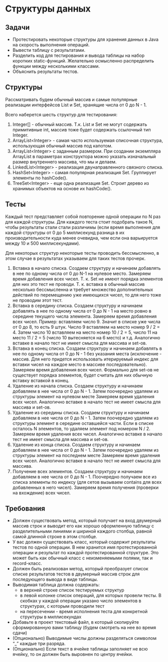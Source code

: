 # Структуры данных

## Задачи

* Протестировать некоторые структуры для хранения данных в Java на скорость выполнения операций.
* Вывести таблицу с результатами.
* Разделить код для тестирования и вывода таблицы на набор коротких static-функций. Желательно осмысленно распределить функции между несколькими классами.
* Объяснить результаты тестов.

## Структуры

Рассматривать будем обычный массив и самые популярные реализации интерфейсов List и Set, хранящие числа от 0 до N - 1.

Всего наберется шесть структур для тестирования:

1. Integer[] - обычный массив. Т.к. List и Set не могут содержать примитивные int, массив тоже будет содержать ссылочный тип Integer.
2. ArrayList\<Integer\> - самая часто используемая списочная структура, использующая обычный массив под капотом.
3. ArrayList\<Integer\> с заданным размером. При создании экземпляра ArrayList в параметрах конструктора можно указать изначальный размер внутреннего массива, что мы и делаем.
4. LinkedList\<Integer\> - реализация двунаправленного связного списка.
5. HashSet\<Integer\> - самая популярная реализация Set. Группирует элементы по hashCode().
6. TreeSet\<Integer\> - еще одна реализация Set. Строит дерево из хранимых объектов на основе их hashCode().

## Тесты

Каждый тест представляет собой повторение одной операции по N раз для каждой структуры. Для каждого теста стоит подобрать такое N, чтобы результаты стали стали различимы (если время выполнения для каждой структуры от 0 до 5 миллисекунд разница в их производительности куда менее очевидна, чем если она варьируется между 10 и 500 миллисекундами).

Для некоторых структур некоторые тесты проводить бессмысленно, в этом случае в результатах указываем для таких тестов прочерк.

1. Вставка в начало списка.
   Создаем структуру и начинаем добавлять в нее по одному числа от 0 до N-1 на нулевое место. Замеряем время добавления всех чисел.
   Т. к. Set не имеют порядка элементов для них это тест не проводи.
   Т. к. вставка в обычный массив несколько бессмысленна и требует множество дополнительных действий по перемещению уже имеющихся чисел, то для него тоже не проводим этот тест.
2. Вставка в середину списка.
   Создаем структуру и начинаем добавлять в нее по одному числа от 0 до N - 1 на место ровно в середине текущего числа элемента.  Замеряем время добавления всех чисел.
   Пример: вставляем число 9. Значит в списке уже числа от 0 до 8, то есть 9 штук. Число 9 вставляем на место номер 9 / 2 = 4. Затем число 10 вставляем на место номер 10 / 2 = 5, число 11 на место 11 / 2 = 5 (число 10 вытесняется на 6 место) и т.д.
   Аналогично вставке в начало тест не имеет смысла для массива и set-ов.
3. Вставка в конец списка.
   Создаем структуру и начинаем добавлять в нее по одному числа от 0 до N - 1 без указания места (исключение - массив. Для него придется использовать итерируемый индекс для вставки чисел на каждое место в массиве последовательно).
   Замеряем время добавления всех чисел.
   Формально для set-ов не существует порядка элементов, будет считать для них обычную вставку вставкой в конец.
4. Удаление из начала списка.
   Создаем структуру и начинаем добавляем в нее числа от 0 до N - 1.
   Затем поочередно удаляем из структуры элемент на нулевом месте
   Замеряем время удаления всех чисел.
   Аналогично вставке в начало тест не имеет смысла для массива и set-ов.
5. Удаление из середины списка.
   Создаем структуру и начинаем добавляем в нее числа от 0 до N - 1.
   Затем поочередно удаляем из структуры элемент в середине оставшейся части. Если в списке осталось N элементов, то удаляем элемент под номером N / 2.
   Замеряем время удаления всех чисел.
   Аналогично вставке в начало тест не имеет смысла для массива и set-ов.
6. Удаление из конца списка.
   Создаем структуру и начинаем добавляем в нее числа от 0 до N - 1.
   Затем поочередно удаляем из структуры элемент на последнем месте
   Замеряем время удаления всех чисел.
   Аналогично вставке в начало тест не имеет смысла для массива.
7. Получение всех элементов. Создаем структуру и начинаем добавляем в нее числа от 0 до N - 1. Поочередно получаем все из списка элементы по индексу (для сетов вызываем contains для всех добавленных в него чисел). Замеряем время получения (проверки на вхождение) всех чисел.

## Требования

* Должен существовать метод, который получает на вход двумерный массив строк и выводит его как хорошо оформленную таблицу с разделительными линиями и шириной каждого столбца, равной самой длинной строке в этом столбце.
* У вас должен существовать класс, который содержит результаты тестов по одной операции. В нем хранится имя протестированной операции и результат по каждой протестированной структуре. Это может быть как обычный класс с неизменяемыми полями, так и record-класс.
* Должен быть реализован метод, который преобразует список списке результатов тестов в двумерный массив строк для последующего вывода в виде таблицы.
* Выводимая таблица должна содержать:
  * в верхней строке список тестируемых структур
  * в левой колонке список операций, для которых провели тесты. В скобках у каждой операции указано число элементов в структурах, с которым проводили тест
  * на пересечении - время исполнения теста для конкретной структуры в миллисекундах
* Добавьте в проект текстовый файл, в который скопируйте сформированную вами таблицу (будем смотреть на нее во время сдачи)
* (Опционально) Выводимые числы должны разделяться символом “_” каждые три разряда.
* (Опционально) Если текст в ячейке таблицы заполняет не всю ячейку, то он должен быть выровнен по центру ячейки.
